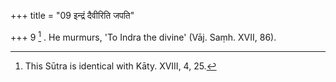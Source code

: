 +++
title = "09 इन्द्रं दैवीरिति जपति"

+++
9 [^7] . He murmurs, 'To Indra the divine' (Vāj. Saṃh. XVII, 86).


[^7]:  This Sūtra is identical with Kāty. XVIII, 4, 25.

